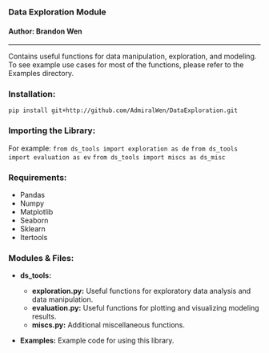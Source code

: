 ### Data Exploration Module
#### Author: Brandon Wen

------------------------------------

Contains useful functions for data manipulation, exploration, and modeling. To see example use cases for most of the functions, please refer to the Examples directory.

### Installation:
`pip install git+http://github.com/AdmiralWen/DataExploration.git`

### Importing the Library:
For example:
`from ds_tools import exploration as de`
`from ds_tools import evaluation as ev`
`from ds_tools import miscs as ds_misc`

### Requirements:
- Pandas
- Numpy
- Matplotlib
- Seaborn
- Sklearn
- Itertools

### Modules & Files:
- **ds_tools:**
    - **exploration.py:** Useful functions for exploratory data analysis and data manipulation.
    - **evaluation.py:** Useful functions for plotting and visualizing modeling results.
    - **miscs.py:** Additional miscellaneous functions.

- **Examples:** Example code for using this library.